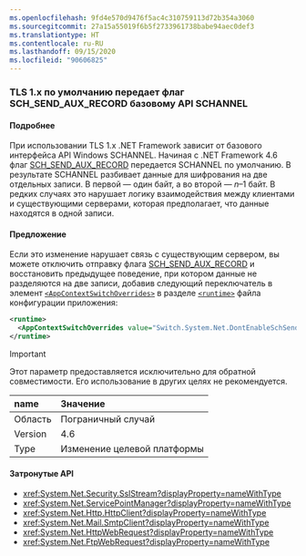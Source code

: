 ```yaml
---
ms.openlocfilehash: 9fd4e570d9476f5ac4c310759113d72b354a3060
ms.sourcegitcommit: 27a15a55019f6b5f2733961738babe94aec0def3
ms.translationtype: HT
ms.contentlocale: ru-RU
ms.lasthandoff: 09/15/2020
ms.locfileid: "90606825"
---
```

### <a name="tls-1x-by-default-passes-the-sch_send_aux_record-flag-to-the-underlying-schannel-api"></a>TLS 1.x по умолчанию передает флаг SCH_SEND_AUX_RECORD базовому API SCHANNEL

#### <a name="details"></a>Подробнее

При использовании TLS 1.x .NET Framework зависит от базового интерфейса API Windows SCHANNEL. Начиная с .NET Framework 4.6 флаг [SCH_SEND_AUX_RECORD](/windows/win32/api/schannel/ns-schannel-schannel_cred) передается SCHANNEL по умолчанию. В результате SCHANNEL разбивает данные для шифрования на две отдельных записи. В первой — один байт, а во второй — <em>n</em>–1 байт. В редких случаях это нарушает логику взаимодействия между клиентами и существующими серверами, которая предполагает, что данные находятся в одной записи.

#### <a name="suggestion"></a>Предложение

Если это изменение нарушает связь с существующим сервером, вы можете отключить отправку флага [SCH_SEND_AUX_RECORD](/windows/win32/api/schannel/ns-schannel-schannel_cred) и восстановить предыдущее поведение, при котором данные не разделяются на две записи, добавив следующий переключатель в элемент [`<AppContextSwitchOverrides>`](~/docs/framework/configure-apps/file-schema/runtime/appcontextswitchoverrides-element.md) в разделе [`<runtime>`](~/docs/framework/configure-apps/file-schema/runtime/runtime-element.md) файла конфигурации приложения:

```xml
<runtime>
  <AppContextSwitchOverrides value="Switch.System.Net.DontEnableSchSendAuxRecord=true" />
</runtime>
```

> [!IMPORTANT]
> Этот параметр предоставляется исключительно для обратной совместимости. Его использование в других целях не рекомендуется.

| name    | Значение       |
|:--------|:------------|
| Область   | Пограничный случай        |
| Version | 4.6         |
| Type    | Изменение целевой платформы |

#### <a name="affected-apis"></a>Затронутые API

- <xref:System.Net.Security.SslStream?displayProperty=nameWithType>
- <xref:System.Net.ServicePointManager?displayProperty=nameWithType>
- <xref:System.Net.Http.HttpClient?displayProperty=nameWithType>
- <xref:System.Net.Mail.SmtpClient?displayProperty=nameWithType>
- <xref:System.Net.HttpWebRequest?displayProperty=nameWithType>
- <xref:System.Net.FtpWebRequest?displayProperty=nameWithType>

